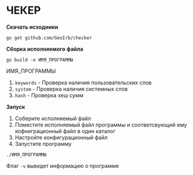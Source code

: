 ЧЕКЕР
=====

**Скачать исходники**

```
go get github.com/GeoIrb/checker
```

**Сборка исполняемого файла**

```
go build -o ИМЯ_ПРОГРАММЫ
```

ИМЯ_ПРОГРАММЫ

1. `keywords` - Проверка наличия пользовательских слов
2. `system` - Проверка наличия системных слов
3. `hash` - Проверка хеш сумм

**Запуск**

1. Соберите исполняемый файл
2. Поместите исполняемый файл программы и соответсвующий ему кофниграционный файл в один каталог
3. Настройте конфигурационный файл
4. Запустите программу
```
./ИМЯ_ПРОГРАММЫ
```

Флаг `-v` выведет информацию о программе
